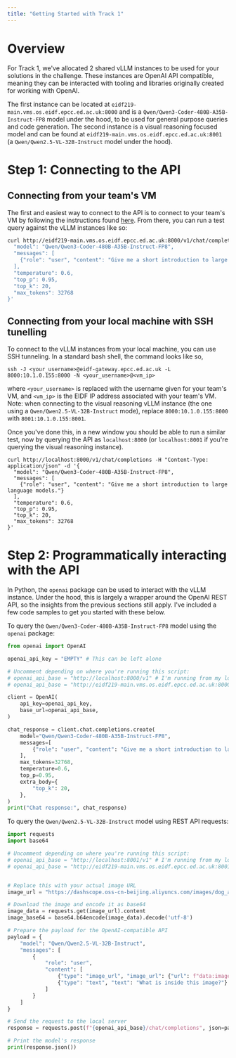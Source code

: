 ```yaml
---
title: "Getting Started with Track 1"
---
```


# Overview

For Track 1, we've allocated 2 shared vLLM instances to be used for your solutions in the challenge. These instances are OpenAI API compatible, meaning they can be interacted with tooling and libraries originally created for working with OpenAI.

The first instance can be located at `eidf219-main.vms.os.eidf.epcc.ed.ac.uk:8000` and is a `Qwen/Qwen3-Coder-480B-A35B-Instruct-FP8` model under the hood, to be used for general purpose queries and code generation. The second instance is a visual reasoning focused model and can be found at `eidf219-main.vms.os.eidf.epcc.ed.ac.uk:8001` (a `Qwen/Qwen2.5-VL-32B-Instruct` model under the hood).

# Step 1: Connecting to the API

## Connecting from your team's VM

The first and easiest way to connect to the API is to connect to your team's VM by following the instructions found [here](). From there, you can run a test query against the vLLM instances like so:
```bash
curl http://eidf219-main.vms.os.eidf.epcc.ed.ac.uk:8000/v1/chat/completions -H "Content-Type: application/json" -d '{
  "model": "Qwen/Qwen3-Coder-480B-A35B-Instruct-FP8",
  "messages": [
    {"role": "user", "content": "Give me a short introduction to large language models."}
  ],
  "temperature": 0.6,
  "top_p": 0.95,
  "top_k": 20,
  "max_tokens": 32768
}'
```

## Connecting from your local machine with SSH tunelling

To connect to the vLLM instances from your local machine, you can use SSH tunneling. In a standard bash shell, the command looks like so,
```
ssh -J <your_username>@eidf-gateway.epcc.ed.ac.uk -L 8000:10.1.0.155:8000 -N <your_username>@<vm_ip>
```
where `<your_username>` is replaced with the username given for your team's VM, and `<vm_ip>` is the EIDF IP address associated with your team's VM. Note: when connecting to the visual reasoning vLLM instance (the one using a `Qwen/Qwen2.5-VL-32B-Instruct` mode), replace `8000:10.1.0.155:8000` with `8001:10.1.0.155:8001`.


Once you've done this, in a new window you should be able to run a similar test, now by querying the API as `localhost:8000` (or `localhost:8001` if you're querying the visual reasoning instance). 
```
curl http://localhost:8000/v1/chat/completions -H "Content-Type: application/json" -d '{
  "model": "Qwen/Qwen3-Coder-480B-A35B-Instruct-FP8",
  "messages": [
    {"role": "user", "content": "Give me a short introduction to large language models."}
  ],
  "temperature": 0.6,
  "top_p": 0.95,
  "top_k": 20,
  "max_tokens": 32768
}'
```

# Step 2: Programmatically interacting with the API

In Python, the `openai` package can be used to interact with the vLLM instance. Under the hood, this is largely a wrapper around the OpenAI REST API, so the insights from the previous sections still apply. I've included a few code samples to get you started with these below.

To query the `Qwen/Qwen3-Coder-480B-A35B-Instruct-FP8` model using the `openai` package:
```python
from openai import OpenAI

openai_api_key = "EMPTY" # This can be left alone

# Uncomment depending on where you're running this script:
# openai_api_base = "http://localhost:8000/v1" # I'm running from my local machine with SSH tunneling
# openai_api_base = "http://eidf219-main.vms.os.eidf.epcc.ed.ac.uk:8000/v1" # I'm running from my team's VM

client = OpenAI(
    api_key=openai_api_key,
    base_url=openai_api_base,
)

chat_response = client.chat.completions.create(
    model="Qwen/Qwen3-Coder-480B-A35B-Instruct-FP8",
    messages=[
        {"role": "user", "content": "Give me a short introduction to large language models."},
    ],
    max_tokens=32768,
    temperature=0.6,
    top_p=0.95,
    extra_body={
        "top_k": 20,
    },
)
print("Chat response:", chat_response)
```

To query the `Qwen/Qwen2.5-VL-32B-Instruct` model using REST API requests:
```python
import requests
import base64

# Uncomment depending on where you're running this script:
# openai_api_base = "http://localhost:8001/v1" # I'm running from my local machine with SSH tunneling
# openai_api_base = "http://eidf219-main.vms.os.eidf.epcc.ed.ac.uk:8001/v1" # I'm running from my team's VM


# Replace this with your actual image URL
image_url = "https://dashscope.oss-cn-beijing.aliyuncs.com/images/dog_and_girl.jpeg"

# Download the image and encode it as base64
image_data = requests.get(image_url).content
image_base64 = base64.b64encode(image_data).decode('utf-8')

# Prepare the payload for the OpenAI-compatible API
payload = {
    "model": "Qwen/Qwen2.5-VL-32B-Instruct",
    "messages": [
        {
            "role": "user",
            "content": [
                {"type": "image_url", "image_url": {"url": f"data:image/jpeg;base64,{image_base64}"}},
                {"type": "text", "text": "What is inside this image?"}
            ]
        }
    ]
}

# Send the request to the local server
response = requests.post(f"{openai_api_base}/chat/completions", json=payload)

# Print the model's response
print(response.json())
```
